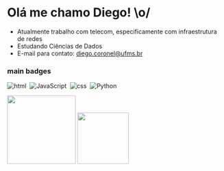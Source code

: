 # Olá me chamo Diego! \o/
- Atualmente trabalho com telecom, especificamente com infraestrutura de redes
- Estudando Ciências de Dados
- E-mail para contato: diego.coronel@ufms.br
### main badges
![html](https://img.shields.io/badge/HTML5-E34F26?style=for-the-badge&logo=html5&logoColor=white)&nbsp;
![JavaScript](https://img.shields.io/badge/JavaScript-323330?style=for-the-badge&logo=javascript&logoColor=F7DF1E)&nbsp;
![css](https://img.shields.io/badge/CSS3-1572B6?style=for-the-badge&logo=css3&logoColor=white)&nbsp;
![Python](https://img.shields.io/badge/Python-14354C?style=for-the-badge&logo=python&logoColor=white)&nbsp;
<div>
  <a rfef="https://www.linkedin.com/in/diego-lopes-coronel">
  <img height="160em" src=https://github-readme-stats.vercel.app/api?username=Lord-Developer&show_icons=true&theme=dark&count_private=true"/>
  <img height="120em" src=https://github-readme-stats.vercel.app/api/top-langs/?username=Lord-Developer&layout=compact&langs_count=16&theme=dark"/>
</div>
